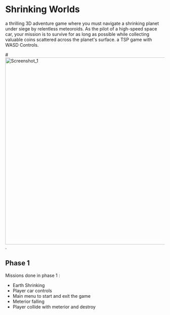 # Shrinking Worlds
 a thrilling 3D adventure game where you must navigate a shrinking planet under siege by relentless meteoroids. As the pilot of a high-speed space car, your mission is to survive for as long as possible while collecting valuable coins scattered across the planet's surface. a TSP game with WASD Controls.
 
 #<img width="590" alt="Screenshot_1" src="https://github.com/emadar22/ShrinkingWorldsUnity/assets/82322531/e8dc0472-3df2-4fd7-b7c3-c7761f52cf82">.

## Phase 1
Missions done in phase 1 :
- Earth Shrinking
- Player car controls
- Main menu to start and exit the game
- Meterior falling
- Player collide with meterior and destroy


